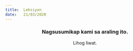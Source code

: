```yaml
---
title:  Leksiyon
date:   21/03/2020
---
```


### <center>Nagsusumikap kami sa araling ito.</center>
<center>Lihog liwat.</center>